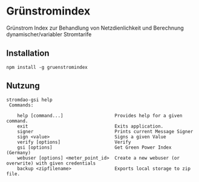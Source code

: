 # Grünstromindex
Grünstrom Index zur Behandlung von Netzdienlichkeit und Berechnung dynamischer/variabler Stromtarife

## Installation
```
npm install -g gruenstromindex
```

## Nutzung
```
stromdao-gsi help
 Commands:

    help [command...]                   Provides help for a given command.
    exit                                Exits application.
    signer                              Prints current Message Signer
    sign <value>                        Signs a given Value
    verify [options]                    Verify
    gsi [options]                       Get Green Power Index (Germany)
    webuser [options] <meter_point_id>  Create a new webuser (or overwrite) with given credentials
    backup <zipfilename>                Exports local storage to zip file.
```
